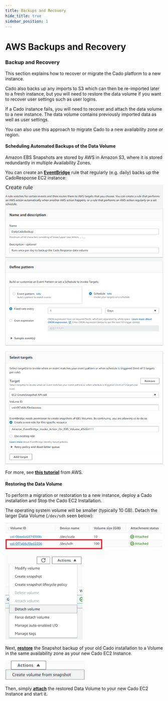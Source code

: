 ```yaml
---
title: Backups and Recovery
hide_title: true
sidebar_position: 1
---
```



# AWS Backups and Recovery

### Backup and Recovery
This section explains how to recover or migrate the Cado platform to a new instance.

Cado also backs up any imports to S3 which can then be re-imported later to a fresh instance, but you will need to restore the data volume if you want to recover user settings such as user logins.

If a Cado instance fails, you will need to recover and attach the data volume to a new instance. The data volume contains previously imported data as well as user settings.

You can also use this approach to migrate Cado to a new availability zone or region.

#### Scheduling Automated Backups of the Data Volume
Amazon EBS Snapshots are stored by AWS in Amazon S3, where it is stored redundantly in multiple Availability Zones.

You can create an **[EventBridge](https://us-west-2.console.aws.amazon.com/events/home)** rule that regularly (e.g. daily) backs up the CadoResponse EC2 instance:

![AWS Backup 1](/img/aws-backup-1.png)

![AWS Backup 2](/img/aws-backup-2.png)

For more, see **[this tutorial](https://docs.aws.amazon.com/eventbridge/latest/userguide/eb-scheduled-snapshot.html)** from AWS.

#### Restoring the Data Volume 
To perform a migration or restoration to a new instance, deploy a Cado installation and Stop the Cado EC2 Installation.

The operating system volume will be smaller (typically 10 GB). Detach the larger Data Volume (`/dev/sdh` seen below):

![AWS Backup 3](/img/aws-backup-3.png)

![AWS Backup 4](/img/aws-backup-4.png)

Next, **[restore](https://docs.aws.amazon.com/prescriptive-guidance/latest/backup-recovery/restore.html)** the Snapshot backup of your old Cado installation to a Volume in the same availability zone as your new Cado EC2 Instance.

![AWS Backup 5](/img/aws-backup-5.png)

Then, simply **[attach](https://docs.aws.amazon.com/AWSEC2/latest/UserGuide/ebs-attaching-volume.html)** the restored Data Volume to your new Cado EC2 Instance and start it.
